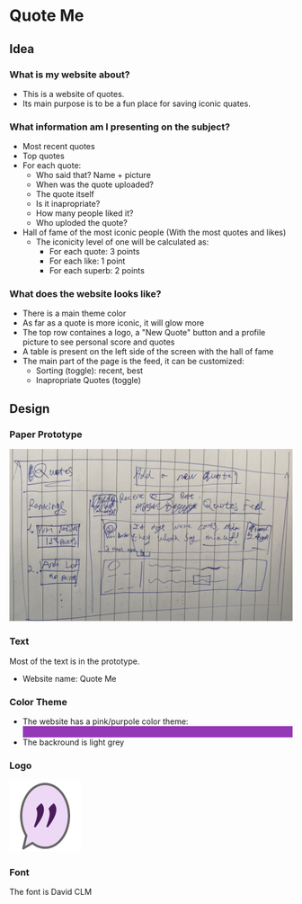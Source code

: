 # Quote Me

## Idea

### What is my website about?

- This is a website of quotes.
- Its main purpose is to be a fun place for saving iconic quates.

### What information am I presenting on the subject?

- Most recent quotes
- Top quotes
- For each quote:
  - Who said that? Name + picture
  - When was the quote uploaded?
  - The quote itself
  - Is it inapropriate?
  - How many people liked it?
  - Who uploded the quote?
- Hall of fame of the most iconic people (With the most quotes and likes)
  - The iconicity level of one will be calculated as:
    - For each quote: 3 points
    - For each like: 1 point
    - For each superb: 2 points

### What does the website looks like?

- There is a main theme color
- As far as a quote is more iconic, it will glow more
- The top row containes a logo, a "New Quote" button and a profile picture to see personal score and quotes
- A table is present on the left side of the screen with the hall of fame
- The main part of the page is the feed, it can be customized:
  - Sorting (toggle): recent, best
  - Inapropriate Quotes (toggle)


## Design

### Paper Prototype
<img src="paper-prototype.jpeg" style="max-height: 400px;">

### Text

Most of the text is in the prototype.
- Website name: Quote Me

### Color Theme

- The website has a pink/purpole color theme: <div style="background:#9538B7; height: 20px;"></div>
- The backround is light grey

### Logo
<img src="logo.png" style="border:0px">


### Font
The font is David CLM
